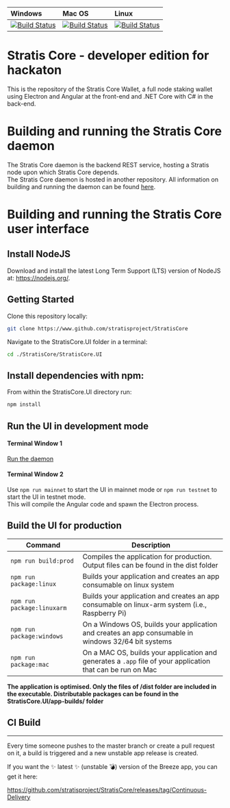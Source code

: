 | Windows | Mac OS | Linux
| :---- | :------ | :---- |
| [![Build Status](https://dev.azure.com/StratisProject/StratisCore/_apis/build/status/Hosted%20Windows%20Container)](https://dev.azure.com/StratisProject/StratisCore/_build/latest?definitionId=16) | [![Build Status](https://dev.azure.com/StratisProject/StratisCore/_apis/build/status/Hosted%20macOS)](https://dev.azure.com/StratisProject/StratisCore/_build/latest?definitionId=18) | [![Build Status](https://dev.azure.com/StratisProject/StratisCore/_apis/build/status/Hosted%20Ubuntu%201604)](https://dev.azure.com/StratisProject/StratisCore/_build/latest?definitionId=17)

# Stratis Core - developer edition for hackaton

This is the repository of the Stratis Core Wallet, a full node staking wallet using Electron and Angular at the front-end and .NET Core with C# in the back-end.

# Building and running the Stratis Core daemon

The Stratis Core daemon is the backend REST service, hosting a Stratis node upon which Stratis Core depends.  
The Stratis Core daemon is hosted in another repository. All information on building and running the daemon can be found [here](https://github.com/stratisproject/StratisBitcoinFullNode/blob/master/Documentation/getting-started.md).

# Building and running the Stratis Core user interface

## Install NodeJS

Download and install the latest Long Term Support (LTS) version of NodeJS at: https://nodejs.org/. 

## Getting Started

Clone this repository locally:

``` bash
git clone https://www.github.com/stratisproject/StratisCore
```

Navigate to the StratisCore.UI folder in a terminal:
``` bash
cd ./StratisCore/StratisCore.UI
```

## Install dependencies with npm:

From within the StratisCore.UI directory run:

``` bash
npm install
```

## Run the UI in development mode

#### Terminal Window 1
[Run the daemon](https://github.com/stratisproject/StratisBitcoinFullNode/blob/master/Documentation/getting-started.md)  

#### Terminal Window 2
Use `npm run mainnet` to start the UI in mainnet mode or `npm run testnet` to start the UI in testnet mode.  
This will compile the Angular code and spawn the Electron process.

## Build the UI for production

|Command|Description|
|--|--|
|`npm run build:prod`| Compiles the application for production. Output files can be found in the dist folder |
|`npm run package:linux`| Builds your application and creates an app consumable on linux system |
|`npm run package:linuxarm`| Builds your application and creates an app consumable on linux-arm system (i.e., Raspberry Pi) |
|`npm run package:windows`| On a Windows OS, builds your application and creates an app consumable in windows 32/64 bit systems |
|`npm run package:mac`|  On a MAC OS, builds your application and generates a `.app` file of your application that can be run on Mac |

**The application is optimised. Only the files of /dist folder are included in the executable. Distributable packages can be found in the StratisCore.UI/app-builds/ folder**

## CI Build
-----------

Every time someone pushes to the master branch or create a pull request on it, a build is triggered and a new unstable app release is created.

If you want the :sparkles: latest :sparkles: (unstable :bomb:) version of the Breeze app, you can get it here: 

https://github.com/stratisproject/StratisCore/releases/tag/Continuous-Delivery

